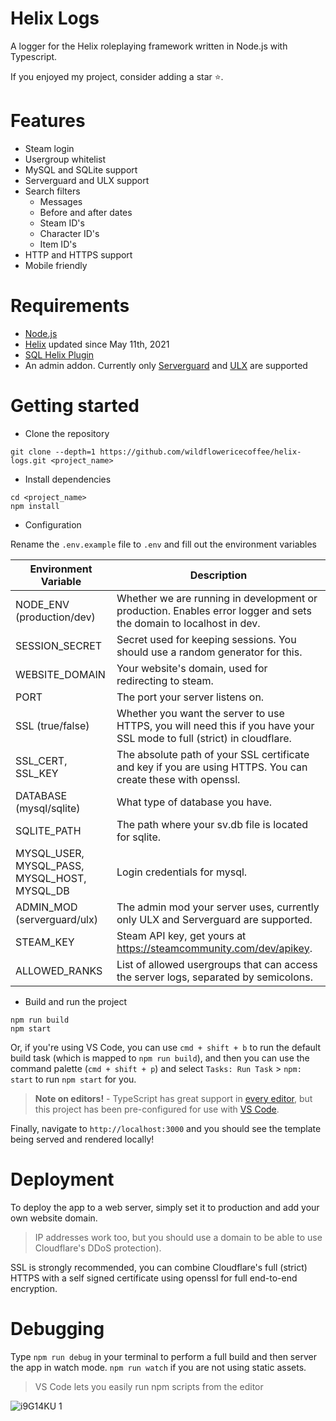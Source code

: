 # Helix Logs
A logger for the Helix roleplaying framework written in Node.js with Typescript.

If you enjoyed my project, consider adding a star ⭐.

# Features
- Steam login
- Usergroup whitelist
- MySQL and SQLite support
- Serverguard and ULX support
- Search filters
  - Messages
  - Before and after dates
  - Steam ID's
  - Character ID's
  - Item ID's
- HTTP and HTTPS support
- Mobile friendly

# Requirements
- [Node.js](https://nodejs.org/en/)
- [Helix](https://github.com/NebulousCloud/helix) updated since May 11th, 2021
- [SQL Helix Plugin](https://github.com/wildflowericecoffee/helix-plugins/tree/main/logger.lua)
- An admin addon. Currently only [Serverguard](https://www.gmodstore.com/market/view/serverguard) and [ULX](https://github.com/TeamUlysses/ulx) are supported

# Getting started
- Clone the repository
```
git clone --depth=1 https://github.com/wildflowericecoffee/helix-logs.git <project_name>
```
- Install dependencies
```
cd <project_name>
npm install
```
- Configuration

Rename the `.env.example` file to `.env` and fill out the environment variables

| Environment Variable                            	| Description                                                                                                            	|
|-------------------------------------------------	|------------------------------------------------------------------------------------------------------------------------	|
| NODE_ENV (production/dev)                       	| Whether we are running in development or production. Enables error logger and sets the domain to localhost in dev.     	|
| SESSION_SECRET                                  	| Secret used for keeping sessions. You should use a random generator for this.                                          	|
| WEBSITE_DOMAIN                                  	| Your website's domain, used for redirecting to steam.                                                                  	|
| PORT                                            	| The port your server listens on.                                                                                       	|
| SSL (true/false)                                	| Whether you want the server to use HTTPS, you will need this if you have your SSL mode to full (strict) in cloudflare. 	|
| SSL_CERT, SSL_KEY                                 | The absolute path of your SSL certificate and key if you are using HTTPS. You can create these with openssl.            |
| DATABASE (mysql/sqlite)                         	| What type of database you have.                                                                                        	|
| SQLITE_PATH                                     	| The path where your sv.db file is located for sqlite.                                                                  	|
| MYSQL_USER, MYSQL_PASS,<br>MYSQL_HOST, MYSQL_DB 	| Login credentials for mysql.                                                                                           	|
| ADMIN_MOD (serverguard/ulx)                     	| The admin mod your server uses, currently only ULX and Serverguard are supported.                                      	|
| STEAM_KEY                                       	| Steam API key, get yours at https://steamcommunity.com/dev/apikey.                                                     	|
| ALLOWED_RANKS                                   	| List of allowed usergroups that can access the server logs, separated by semicolons.                                   	|
- Build and run the project
```
npm run build
npm start
```
Or, if you're using VS Code, you can use `cmd + shift + b` to run the default build task (which is mapped to `npm run build`), and then you can use the command palette (`cmd + shift + p`) and select `Tasks: Run Task` > `npm: start` to run `npm start` for you.

> **Note on editors!** - TypeScript has great support in [every editor](http://www.typescriptlang.org/index.html#download-links), but this project has been pre-configured for use with [VS Code](https://code.visualstudio.com/).

Finally, navigate to `http://localhost:3000` and you should see the template being served and rendered locally!

# Deployment
To deploy the app to a web server, simply set it to production and add your own website domain.
> IP addresses work too, but you should use a domain to be able to use Cloudflare's DDoS protection).

SSL is strongly recommended, you can combine Cloudflare's full (strict) HTTPS with a self signed certificate using openssl for full end-to-end encryption.

# Debugging
Type `npm run debug` in your terminal to perform a full build and then server the app in watch mode. `npm run watch` if you are not using static assets.
> VS Code lets you easily run npm scripts from the editor

![i9G14KU 1](https://user-images.githubusercontent.com/36643731/123026088-378b3f00-d3a1-11eb-9dbb-873bf0a7e21e.png)

